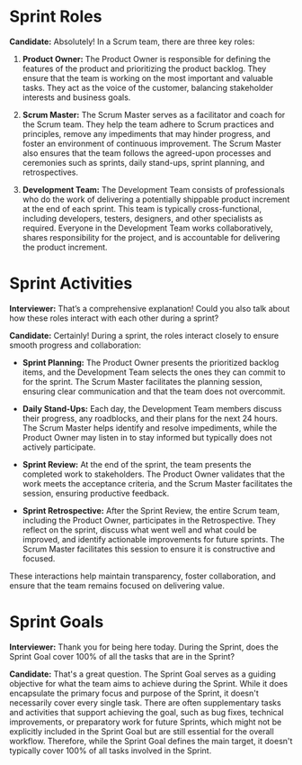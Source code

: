 
# **Sprint Roles**

**Candidate:** Absolutely! In a Scrum team, there are three key roles:

1. **Product Owner:** The Product Owner is responsible for defining the features of the product and prioritizing the product backlog. They ensure that the team is working on the most important and valuable tasks. They act as the voice of the customer, balancing stakeholder interests and business goals.

2. **Scrum Master:** The Scrum Master serves as a facilitator and coach for the Scrum team. They help the team adhere to Scrum practices and principles, remove any impediments that may hinder progress, and foster an environment of continuous improvement. The Scrum Master also ensures that the team follows the agreed-upon processes and ceremonies such as sprints, daily stand-ups, sprint planning, and retrospectives.

3. **Development Team:** The Development Team consists of professionals who do the work of delivering a potentially shippable product increment at the end of each sprint. This team is typically cross-functional, including developers, testers, designers, and other specialists as required. Everyone in the Development Team works collaboratively, shares responsibility for the project, and is accountable for delivering the product increment.

# **Sprint Activities**

**Interviewer:** That’s a comprehensive explanation! Could you also talk about how these roles interact with each other during a sprint?

**Candidate:** Certainly! During a sprint, the roles interact closely to ensure smooth progress and collaboration:

- **Sprint Planning:** The Product Owner presents the prioritized backlog items, and the Development Team selects the ones they can commit to for the sprint. The Scrum Master facilitates the planning session, ensuring clear communication and that the team does not overcommit.

- **Daily Stand-Ups:** Each day, the Development Team members discuss their progress, any roadblocks, and their plans for the next 24 hours. The Scrum Master helps identify and resolve impediments, while the Product Owner may listen in to stay informed but typically does not actively participate.

- **Sprint Review:** At the end of the sprint, the team presents the completed work to stakeholders. The Product Owner validates that the work meets the acceptance criteria, and the Scrum Master facilitates the session, ensuring productive feedback.

- **Sprint Retrospective:** After the Sprint Review, the entire Scrum team, including the Product Owner, participates in the Retrospective. They reflect on the sprint, discuss what went well and what could be improved, and identify actionable improvements for future sprints. The Scrum Master facilitates this session to ensure it is constructive and focused.

These interactions help maintain transparency, foster collaboration, and ensure that the team remains focused on delivering value.





# **Sprint Goals**

**Interviewer:** Thank you for being here today. During the Sprint, does the Sprint Goal cover 100% of all the tasks that are in the Sprint?

**Candidate:** That's a great question. The Sprint Goal serves as a guiding objective for what the team aims to achieve during the Sprint. While it does encapsulate the primary focus and purpose of the Sprint, it doesn't necessarily cover every single task. There are often supplementary tasks and activities that support achieving the goal, such as bug fixes, technical improvements, or preparatory work for future Sprints, which might not be explicitly included in the Sprint Goal but are still essential for the overall workflow. Therefore, while the Sprint Goal defines the main target, it doesn't typically cover 100% of all tasks involved in the Sprint.
